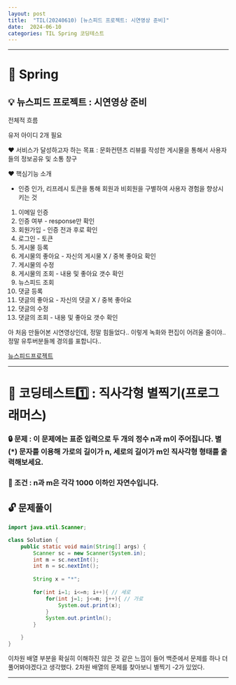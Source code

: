 ```yaml
---
layout: post
title:  "TIL(20240610) [뉴스피드 프로젝트: 시연영상 준비]"
date:  2024-06-10
categories: TIL Spring 코딩테스트
---
```


---------------------------------------------------------------------

# 📌 Spring

## 💡 뉴스피드 프로젝트 : 시연영상 준비

전체적 흐름 

유저 아이디 2개 필요

❤ 서비스가 달성하고자 하는 목표 : 문화컨텐츠 리뷰를 작성한 게시물을 통해서 사용자들의 정보공유 및 소통 창구

❤ 핵심기능 소개
- 인증 인가, 리프레시 토큰을 통해 회원과 비회원을 구별하여 사용자 경험을 향상시키는 것

1) 이메일 인증 
2) 인증 여부 - response만 확인
3) 회원가입 - 인증 전과 후로 확인
4) 로그인 - 토큰 
5) 게시물 등록
6) 게시물의 좋아요 - 자신의 게시물 X / 중복 좋아요 확인
7) 게시물의 수정
8) 게시물의 조회 - 내용 및 좋아요 갯수 확인
9) 뉴스피드 조회
9) 댓글 등록 
10) 댓글의 좋아요 - 자신의 댓글 X / 중복 좋아요
11) 댓글의 수정
12) 댓글의 조회 - 내용 및 좋아요 갯수 확인

아 처음 만들어본 시연영상인데, 정말 힘들었다..
이렇게 녹화와 편집이 어려울 줄이야.. 
정말 유투버분들께 경의를 표합니다..

[뉴스피드프로젝트](https://youtu.be/sUE9HuL3H9A)


---------------------------------------------------------------------

# 📌 코딩테스트1️⃣ : 직사각형 별찍기(프로그래머스)


### 🔒 문제 : 이 문제에는 표준 입력으로 두 개의 정수 n과 m이 주어집니다. 별(*) 문자를 이용해 가로의 길이가 n, 세로의 길이가 m인 직사각형 형태를 출력해보세요.

### 🚫 조건 : n과 m은 각각 1000 이하인 자연수입니다.


## 🔓 문제풀이

```java
import java.util.Scanner;

class Solution {
    public static void main(String[] args) {
        Scanner sc = new Scanner(System.in);
        int m = sc.nextInt();
        int n = sc.nextInt();
        
        String x = "*";
        
        for(int i=1; i<=n; i++){ // 세로
            for(int j=1; j<=m; j++){ // 가로
                System.out.print(x);
            }
            System.out.println();
        }

    }
}
```

이차원 배열 부분을 확실히 이해하진 않은 것 같은 느낌이 들어 백준에서 문제를 하나 더 풀어봐야겠다고 생각했다.
2차원 배열의 문제를 찾아보니 별찍기 -2가 있었다.


----------------------------------------------------------




